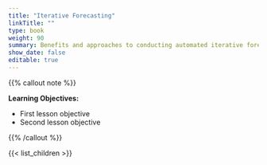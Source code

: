 ```yaml
---
title: "Iterative Forecasting"
linkTitle: ""
type: book
weight: 90
summary: Benefits and approaches to conducting automated iterative forecasts
show_date: false
editable: true
---
```


{{% callout note %}}

**Learning Objectives:**
* First lesson objective
* Second lesson objective

{{% /callout %}}

{{< list_children >}}

